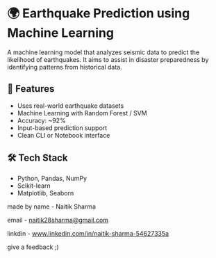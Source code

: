 # 🌍 Earthquake Prediction using Machine Learning

A machine learning model that analyzes seismic data to predict the likelihood of earthquakes. It aims to assist in disaster preparedness by identifying patterns from historical data.

## 🔧 Features
- Uses real-world earthquake datasets
- Machine Learning with Random Forest / SVM
- Accuracy: ~92%
- Input-based prediction support
- Clean CLI or Notebook interface

## 🛠 Tech Stack
- Python, Pandas, NumPy
- Scikit-learn
- Matplotlib, Seaborn



made by 
name - Naitik  Sharma 

email - naitik28sharma@gmail.com


linkdin - www.linkedin.com/in/naitik-sharma-54627335a

give a feedback ;)
